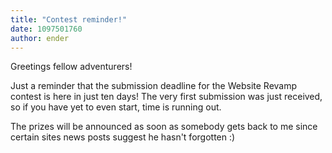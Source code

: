 ```yaml
---
title: "Contest reminder!"
date: 1097501760
author: ender
---
```


Greetings fellow adventurers!

Just a reminder that the submission deadline for the Website Revamp contest is here in just ten days! The very first submission was just received, so if you have yet to even start, time is running out.

The prizes will be announced as soon as somebody gets back to me since certain sites news posts suggest he hasn't forgotten :)
